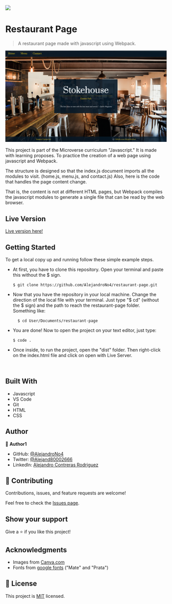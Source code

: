 ![](https://img.shields.io/badge/Microverse-blueviolet)

# Restaurant Page

> A restaurant page made with javascript using Webpack.

<p align="center">
  <img src="app_screenshot.png" width="800">
</p>

This project is part of the Microverse curriculum "Javascript." It is made with learning proposes. To practice the creation of a web page using javascript and Webpack.


The structure is designed so that the index.js document imports all the modules to visit. (home.js, menu.js, and contact.js) Also, here is the code that handles the page content change.


That is, the content is not at different HTML pages, but Webpack compiles the javascript modules to generate a single file that can be read by the web browser.


## Live Version

[Live version here!](https://alejandrono4.github.io/restaurant-page/)

## Getting Started

To get a local copy up and running follow these simple example steps.

- At first, you have to clone this repository. Open your terminal and paste this without the $ sign.

      $ git clone https://github.com/AlejandroNo4/restaurant-page.git

- Now that you have the repository in your local machine. Change the direction of the local file with your terminal. Just type "$ cd" (without the $ sign) and the path to reach the restaurant-page folder.<br/>
  Something like:

        $ cd User/Documents/restaurant-page

- You are done! Now to open the project on your text editor, just type:

      $ code .

- Once inside, to run the project, open the "dist" folder. Then right-click on the index.html file and click on open with Live Server.

<br/>

## Built With

- Javascript
- VS Code
- Git
- HTML
- CSS

## Author

👤 **Author1**

- GitHub: [@AlejandroNo4](https://github.com/AlejandroNo4)
- Twitter: [@Alejand80002666](https://twitter.com/Alejand80002666)
- LinkedIn: [Alejandro Contreras Rodriguez](https://www.linkedin.com/in/alejandro-contreras-rodriguez-b524821b5)

## 🤝 Contributing

Contributions, issues, and feature requests are welcome!

Feel free to check the [Issues page](https://github.com/AlejandroNo4/restaurant-page/issues).

## Show your support

Give a ⭐️ if you like this project!

## Acknowledgments

- Images from [Canva.com](https://www.canva.com/)
- Fonts from [google fonts](https://fonts.google.com/) ("Mate" and "Prata")

## 📝 License

This project is [MIT](./MIT.md) licensed.
